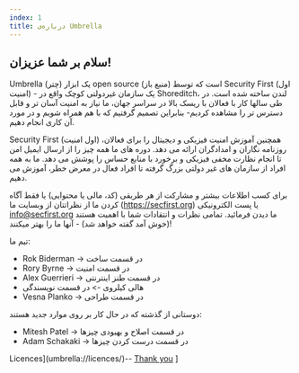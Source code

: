 ```yaml
---
index: 1
title: درباره‌ی Umbrella
---
```

## سلام بر شما عزیزان!

Umbrella (چتر) یک ابزار open source (منبع باز) است که توسط Security First (اول امنیت) - یک سازمان غیردولتی کوچک واقع در Shoreditch، لندن ساخته شده است. در طی سالها کار با فعالان با ریسک بالا در سراسر جهان، ما نیاز به امنیت آسان تر و قابل دسترس تر را مشاهده کردیم- بنابراین تصمیم گرفتیم که با هم همراه شویم و در مورد آن کاری انجام دهیم.

Security First (اول امنیت) همچنین آموزش امنیت فیزیکی و دیجیتال را برای فعالان، روزنامه نگاران و امدادگران ارائه می دهد. دوره های ما همه چیز را از ارسال ایمیل امن تا انجام نظارت مخفی فیزیکی و برخورد با منابع حساس را پوشش می دهد. ما به همه افراد از سازمان های غیر دولتی بزرگ گرفته تا افراد فعال در معرض خطر، آموزش می دهیم.

برای کسب اطلاعات بیشتر و مشارکت از هر طریقی (کد، مالی یا محتوایی) یا فقط آگاه کردن ما از نظراتتان از وبسایت ما (https://secfirst.org) یا پست الکترونیکی info@secfirst.org ما دیدن فرمائید. تمامی نظرات و انتقادات شما با اهمیت هستند (خوش آمد گفته خواهد شد) - آنها ما را بهتر میکنند!

تیم ما:

*   Rok Biderman -> در قسمت ساخت 
*   Rory Byrne -> در قسمت امنیت 
*   Alex Guerrieri -> در قسمت طنز اینترنتی 
*   هالی کیلروی -> در قسمت نویسندگی
*   Vesna Planko -> در قسمت طراحی 

دوستانی از گذشته که در حال کار بر روی موارد جدید هستند:
*   Mitesh Patel -> در قسمت اصلاح و بهبودی چیزها
*   Adam Schakaki -> در قسمت درست کردن چیزها

Licences](umbrella://licences/)-- [Thank you](umbrella://thankyou/) ]